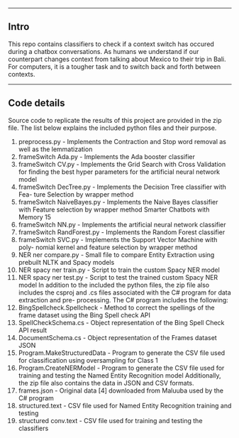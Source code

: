 ---------
Intro
---------
This repo contains classifiers to check if a context switch has occured during
a chatbox conversations. As humans we understand if our counterpart changes context from talking about Mexico to their trip in Bali. For computers, it is a tougher task and to switch back and forth between contexts. 


------------
Code details
------------
Source code to replicate the results of this project are provided in the zip file.
The list below explains the included python files and their purpose.
1. preprocess.py - Implements the Contraction and Stop word removal as well
as the lemmatization
2. frameSwitch Ada.py - Implements the Ada booster classifier
3. frameSwitch CV.py - Implements the Grid Search with Cross Validation for
finding the best hyper parameters for the artificial neural network model
4. frameSwitch DecTree.py - Implements the Decision Tree classifier with Fea-
ture Selection by wrapper method
5. frameSwitch NaiveBayes.py - Implements the Naive Bayes classifier with
Feature selection by wrapper method
Smarter Chatbots with Memory 15
6. frameSwitch NN.py - Implements the artificial neural network classifier
7. frameSwitch RandForest.py - Implements the Random Forest classifier
8. frameSwitch SVC.py - Implements the Support Vector Machine with poly-
nomial kernel and feature selection by wrapper method
9. NER
ner compare.py - Small file to compare Entity Extraction using prebuilt
NLTK and Spacy models
10. NER
spacy ner train.py - Script to train the custom Spacy NER model
11. NER
spacy ner test.py - Script to test the trained custom Spacy NER model
In addition to the included the python files, the zip file also includes the csproj
and .cs files associated with the C# program for data extraction and pre-
processing. The C# program includes the following:
1. BingSpellcheck.Spellcheck - Method to correct the spellings of the frame
dataset using the Bing Spell check API
2. SpellCheckSchema.cs - Object representation of the Bing Spell Check API
result
3. DocumentSchema.cs - Object representation of the Frames dataset JSON
4. Program.MakeStructuredData - Program to generate the CSV file used for
classification using oversampling for Class 1
5. Program.CreateNERModel - Program to generate the CSV file used for
training and testing the Named Entity Recognition model
Additionally, the zip file also contains the data in JSON and CSV formats.
1. frames.json - Original data [4] downloaded from Maluuba used by the C#
program
2. structured.text - CSV file used for Named Entity Recognition training and
testing
3. structured conv.text - CSV file used for training and testing the classifiers